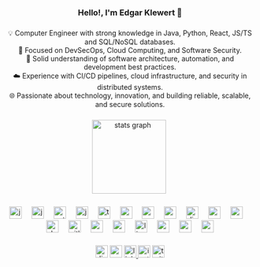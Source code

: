 <h3 align="center">Hello!, I'm Edgar Klewert 👋</h3>

###

<p align="center">💡 Computer Engineer with strong knowledge in Java, Python, React, JS/TS and SQL/NoSQL databases.<br>🔐 Focused on DevSecOps, Cloud Computing, and Software Security.<br>🧠 Solid understanding of software architecture, automation, and development best practices.<br>☁️ Experience with CI/CD pipelines, cloud infrastructure, and security in distributed systems.<br>🌐 Passionate about technology, innovation, and building reliable, scalable, and secure solutions.</p>

###

<div align="center">
  <img src="https://github-readme-stats.vercel.app/api?username=Edgar-Klewert&hide_title=true&hide_rank=false&show_icons=true&include_all_commits=true&count_private=true&disable_animations=false&theme=github_dark&locale=en&hide_border=true&order=1" height="150" alt="stats graph"  />
  <img src="https://github-readme-stats.vercel.app/api/top-langs?username=Edgar-Klewert&locale=en&hide_title=true&layout=compact&card_width=320&langs_count=6&theme=github_dark&hide_border=true&order=2" height="1" alt="languages graph"  />
</div>

###

<div align="center">
  <img src="https://skillicons.dev/icons?i=java" height="25" alt="java logo"  />
  <img width="12" />
  <img src="https://cdn.jsdelivr.net/gh/devicons/devicon/icons/jupyter/jupyter-original.svg" height="25" alt="jupyter logo"  />
  <img width="12" />
  <img src="https://skillicons.dev/icons?i=py" height="25" alt="python logo"  />
  <img width="12" />
  <img src="https://skillicons.dev/icons?i=js" height="25" alt="javascript logo"  />
  <img width="12" />
  <img src="https://skillicons.dev/icons?i=ts" height="25" alt="typescript logo"  />
  <img width="12" />
  <img src="https://skillicons.dev/icons?i=aws" height="25" alt="amazonwebservices logo"  />
  <img width="12" />
  <img src="https://skillicons.dev/icons?i=react" height="25" alt="react logo"  />
  <img width="12" />
  <img src="https://skillicons.dev/icons?i=nextjs" height="25" alt="nextjs logo"  />
  <img width="12" />
  <img src="https://skillicons.dev/icons?i=django" height="25" alt="django logo"  />
  <img width="12" />
  <img src="https://skillicons.dev/icons?i=nodejs" height="25" alt="nodejs logo"  />
  <img width="12" />
  <img src="https://skillicons.dev/icons?i=azure" height="25" alt="azure logo"  />
  <img width="12" />
  <img src="https://skillicons.dev/icons?i=docker" height="25" alt="docker logo"  />
  <img width="12" />
  <img src="https://skillicons.dev/icons?i=gitlab" height="25" alt="gitlab logo"  />
  <img width="12" />
  <img src="https://skillicons.dev/icons?i=spring" height="25" alt="spring logo"  />
  <img width="12" />
  <img src="https://skillicons.dev/icons?i=postgres" height="25" alt="postgresql logo"  />
  <img width="12" />
  <img src="https://skillicons.dev/icons?i=linux" height="25" alt="linux logo"  />
  <img width="12" />
  <img src="https://cdn.jsdelivr.net/gh/devicons/devicon/icons/oracle/oracle-original.svg" height="25" alt="oracle logo"  />
  <img width="12" />
  <img src="https://skillicons.dev/icons?i=redis" height="25" alt="redis logo"  />
  <img width="12" />
  <img src="https://cdn.jsdelivr.net/gh/devicons/devicon/icons/redhat/redhat-original.svg" height="25" alt="redhat logo"  />
</div>

###

<div align="center">
  <img src="https://img.shields.io/static/v1?message=Discord&logo=discord&label=&color=7289DA&logoColor=white&labelColor=&style=for-the-badge" height="25" alt="discord logo"  />
  <img src="https://img.shields.io/static/v1?message=Gmail&logo=gmail&label=&color=D14836&logoColor=white&labelColor=&style=for-the-badge" height="25" alt="gmail logo"  />
  <a href="https://www.linkedin.com/in/edgar-klewert/" target="_blank">
    <img src="https://img.shields.io/static/v1?message=LinkedIn&logo=linkedin&label=&color=0077B5&logoColor=white&labelColor=&style=for-the-badge" height="25" alt="linkedin logo"  />
  </a>
  <img src="https://img.shields.io/static/v1?message=Instagram&logo=instagram&label=&color=E4405F&logoColor=white&labelColor=&style=for-the-badge" height="25" alt="instagram logo"  />
  <img src="https://img.shields.io/static/v1?message=Twitch&logo=twitch&label=&color=9146FF&logoColor=white&labelColor=&style=for-the-badge" height="25" alt="twitch logo"  />
</div>

###
